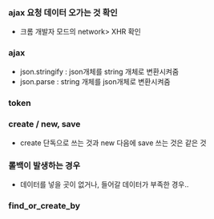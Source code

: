 ### ajax 요청 데이터 오가는 것 확인 
- 크롬 개발자 모드의 network> XHR 확인 

### ajax
- json.stringify : json개체를 string 개체로 변환시켜줌
- json.parse : string 개체를 json개체로 변환시켜줌

### token 


### create / new, save
- create 단독으로 쓰는 것과 new 다음에 save 쓰는 것은 같은 것 

### 롤백이 발생하는 경우 
- 데이터를 넣을 곳이 없거나, 들어갈 데이터가 부족한 경우.. 

### find_or_create_by
